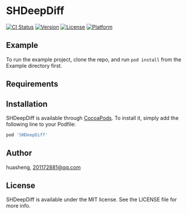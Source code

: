 # SHDeepDiff

[![CI Status](https://img.shields.io/travis/huasheng/SHDeepDiff.svg?style=flat)](https://travis-ci.org/huasheng/SHDeepDiff)
[![Version](https://img.shields.io/cocoapods/v/SHDeepDiff.svg?style=flat)](https://cocoapods.org/pods/SHDeepDiff)
[![License](https://img.shields.io/cocoapods/l/SHDeepDiff.svg?style=flat)](https://cocoapods.org/pods/SHDeepDiff)
[![Platform](https://img.shields.io/cocoapods/p/SHDeepDiff.svg?style=flat)](https://cocoapods.org/pods/SHDeepDiff)

## Example

To run the example project, clone the repo, and run `pod install` from the Example directory first.

## Requirements

## Installation

SHDeepDiff is available through [CocoaPods](https://cocoapods.org). To install
it, simply add the following line to your Podfile:

```ruby
pod 'SHDeepDiff'
```

## Author

huasheng, 201172881@qq.com

## License

SHDeepDiff is available under the MIT license. See the LICENSE file for more info.
